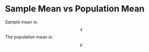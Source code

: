   # Sample Mean vs Population Mean
  Sample mean is: 
  $$ \bar x$$
  The population mean is: 
  $$\mu$$ 